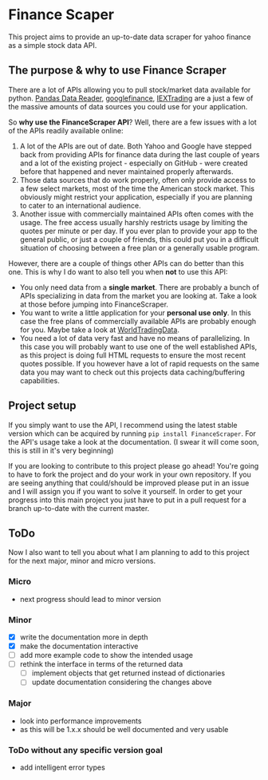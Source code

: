 # Finance Scaper
This project aims to provide an up-to-date data scraper for yahoo finance as a simple stock data API.

## The purpose & why to use Finance Scraper
There are a lot of APIs allowing you to pull stock/market data available for python. 
[Pandas Data Reader](https://pandas-datareader.readthedocs.io/en/latest/), 
[googlefinance](https://pypi.org/project/googlefinance/),
[IEXTrading](https://iextrading.com/developer/docs/#getting-started) are a just a few
of the massive amounts of data sources you could use for your application. 

So **why use the FinanceScraper API**? Well, there are a few issues with a lot of the
APIs readily available online:
1. A lot of the APIs are out of date. Both Yahoo and Google have stepped back from
providing APIs for finance data during the last couple of years and a lot of the
existing project - especially on GitHub - were created before that happened and never
maintained properly afterwards.
2. Those data sources that do work properly, often only provide access to a few
select markets, most of the time the American stock market. This obviously might
restrict your application, especially if you are planning to cater to an international
audience.
3. Another issue with commercially maintained APIs often comes with the usage. The free
access usually harshly restricts usage by limiting the quotes per minute or per day.
If you ever plan to provide your app to the general public, or just a couple of
friends, this could put you in a difficult situation of choosing between a free plan
or a generally usable program.

However, there are a couple of things other APIs can do better than this one. This is
why I do want to also tell you when **not** to use this API:
* You only need data from a **single market**. There are probably a bunch of APIs 
specializing in data from the market you are looking at. Take a look at those before 
jumping into FinanceScraper.
* You want to write a little application for your **personal use only**. In this case
the free plans of commercially available APIs are probably enough for you. Maybe take
a look at [WorldTradingData](https://www.worldtradingdata.com/).
* You need a lot of data very fast and have no means of parallelizing. In this case
you will probably want to use one of the well established APIs, as this project is
doing full HTML requests to ensure the most recent quotes possible. If you however
have a lot of rapid requests on the same data you may want to check out this
projects data caching/buffering capabilities.

## Project setup

If you simply want to use the API, I recommend using the latest stable version 
which can be acquired by running `` pip install FinanceScraper ``. For the API's
usage take a look at the documentation. (I swear it will come soon, this is still
in it's very beginning)

If you are looking to contribute to this project please go ahead! You're going to have
to fork the project and do your work in your own repository. If you are seeing anything
that could/should be improved please put in an issue and I will assign you if you want
to solve it yourself. In order to get your progress into this main project you just have
to put in a pull request for a branch up-to-date with the current master.

## ToDo
Now I also want to tell you about what I am planning to add to this project for the
next major, minor and micro versions.

### Micro
* next progress should lead to minor version

### Minor
* [x] write the documentation more in depth
* [x] make the documentation interactive
* [ ] add more example code to show the intended usage
* [ ] rethink the interface in terms of the returned data
    * [ ] implement objects that get returned instead of dictionaries
    * [ ] update documentation considering the changes above

### Major
* look into performance improvements
* as this will be 1.x.x should be well documented and very usable

### ToDo without any specific version goal
* add intelligent error types